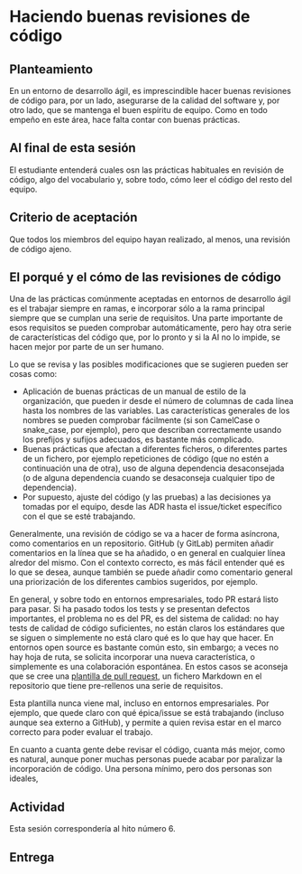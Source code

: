 # Haciendo buenas revisiones de código


## Planteamiento

En un entorno de desarrollo ágil, es imprescindible hacer buenas revisiones de
código para, por un lado, asegurarse de la calidad del software y, por otro
lado, que se mantenga el buen espíritu de equipo. Como en todo empeño en este
área, hace falta contar con buenas prácticas.

## Al final de esta sesión

El estudiante entenderá cuales osn las prácticas habituales en revisión de
código, algo del vocabulario y, sobre todo, cómo leer el código del resto del
equipo.


## Criterio de aceptación

Que todos los miembros del equipo hayan realizado, al menos, una revisión de
código ajeno.

## El porqué y el cómo de las revisiones de código

Una de las prácticas comúnmente aceptadas en entornos de desarrollo ágil es el
trabajar siempre en ramas, e incorporar sólo a la rama principal siempre que se
cumplan una serie de requisitos. Una parte importante de esos requisitos se
pueden comprobar automáticamente, pero hay otra serie de características del
código que, por lo pronto y si la AI no lo impide, se hacen mejor por parte de
un ser humano.

Lo que se revisa y las posibles modificaciones que se sugieren pueden ser cosas
como:
* Aplicación de buenas prácticas de un manual de estilo de la organización, que
  pueden ir desde el número de columnas de cada línea hasta los nombres de las
  variables. Las características generales de los nombres se pueden comprobar
  fácilmente (si son CamelCase o snake_case, por ejemplo), pero que describan
  correctamente usando los prefijos y sufijos adecuados, es bastante más
  complicado.
* Buenas prácticas que afectan a diferentes ficheros, o diferentes partes de un
  fichero, por ejemplo repeticiones de código (que no estén a continuación una
  de otra), uso de alguna dependencia desaconsejada (o de alguna dependencia
  cuando se desaconseja cualquier tipo de dependencia).
* Por supuesto, ajuste del código (y las pruebas) a las decisiones ya tomadas
  por el equipo, desde las ADR hasta el issue/ticket específico con el que se
  esté trabajando.

Generalmente, una revisión de código se va a hacer de forma asíncrona, como
  comentarios en un repositorio. GitHub (y GitLab) permiten añadir comentarios
  en la línea que se ha añadido, o en general en cualquier línea alredor del
  mismo. Con el contexto correcto, es más fácil entender qué es lo que se desea,
  aunque también se puede añadir como comentario general una priorización de los
  diferentes cambios sugeridos, por ejemplo.

En general, y sobre todo en entornos empresariales, todo PR estará listo para
pasar. Si ha pasado todos los tests y se presentan defectos importantes, el
problema no es del PR, es del sistema de calidad: no hay tests de calidad de
código suficientes, no están claros los estándares que se siguen o simplemente
no está claro qué es lo que hay que hacer. En entornos open source es bastante
común esto, sin embargo; a veces no hay hoja de ruta, se solicita incorporar una
nueva característica, o simplemente es una colaboración espontánea. En estos
casos se aconseja que se cree una [plantilla de pull
request](https://docs.github.com/es/communities/using-templates-to-encourage-useful-issues-and-pull-requests/creating-a-pull-request-template-for-your-repository),
un fichero Markdown en el repositorio que tiene pre-rellenos una serie de
requisitos.

Esta plantilla nunca viene mal, incluso en entornos empresariales. Por ejemplo,
que quede claro con qué épica/issue se está trabajando (incluso aunque sea
externo a GitHub), y permite a quien revisa estar en el marco correcto para
poder evaluar el trabajo.

En cuanto a cuanta gente debe revisar el código, cuanta más mejor, como es
natural, aunque poner muchas personas puede acabar por paralizar la
incorporación de código. Una persona mínimo, pero dos personas son ideales, 



## Actividad

Esta sesión correspondería al hito número 6.


## Entrega

